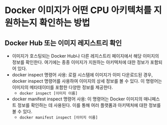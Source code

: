 # Docker 이미지가 어떤 CPU 아키텍처를 지원하는지 확인하는 방법
## Docker Hub 또는 이미지 레지스트리 확인
* 이미지가 호스팅되는 Docker Hub나 다른 레지스트리 페이지에서 해당 이미지의 정보를 확인한다. 여기에는 종종 이미지가 지원하는 아키텍처에 대한 정보가 포함되어 있다.
* docker inspect 명령어 사용: 로컬 시스템에 이미지가 이미 다운로드된 경우, docker inspect 명령어를 사용하여 이미지의 상세 정보를 볼 수 있다. 이 명령어는 이미지의 메타데이터를 포함한 다양한 정보를 제공한다. 
    * `docker inspect [이미지 이름]`
* docker manifest inspect 명령어 사용: 이 명령어는 Docker 이미지의 매니페스트 정보를 확인하는 데 사용된다. 이를 통해 여러 플랫폼과 아키텍처에 대한 정보를 볼 수 있다. 
    * `docker manifest inspect [이미지 이름]`
